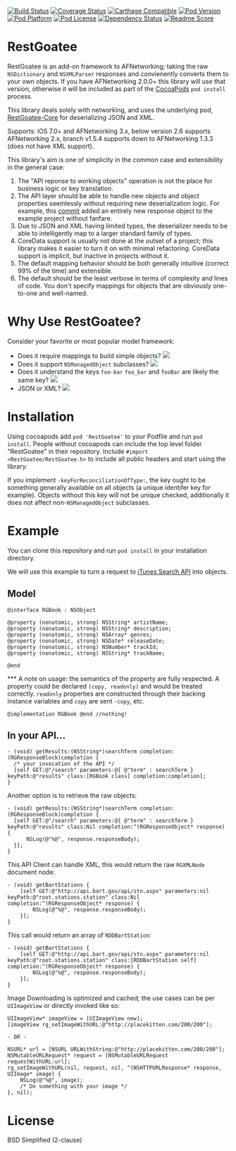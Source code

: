 [![Build Status](https://travis-ci.org/rdignard08/RestGoatee.svg?branch=master)](https://travis-ci.org/rdignard08/RestGoatee)
[![Coverage Status](https://codecov.io/github/rdignard08/RestGoatee/coverage.svg?branch=master)](https://codecov.io/github/rdignard08/RestGoatee?branch=master)
[![Carthage Compatible](https://img.shields.io/badge/Carthage-compatible-4BC51D.svg?style=flat)](https://github.com/rdignard08/RestGoatee)
[![Pod Version](https://img.shields.io/cocoapods/v/RestGoatee.svg)](https://cocoapods.org/pods/RestGoatee)
[![Pod Platform](http://img.shields.io/cocoapods/p/RestGoatee.svg?style=flat)](http://cocoadocs.org/docsets/RestGoatee/)
[![Pod License](http://img.shields.io/cocoapods/l/RestGoatee.svg?style=flat)](https://github.com/rdignard08/RestGoatee/blob/master/LICENSE)
[![Dependency Status](https://www.versioneye.com/objective-c/restgoatee/2.4.0/badge?style=flat)](https://www.versioneye.com/objective-c/restgoatee/2.4.0)
[![Readme Score](http://readme-score-api.herokuapp.com/score.svg?url=rdignard08/restgoatee)](http://clayallsopp.github.io/readme-score?url=rdignard08/restgoatee)

RestGoatee
==========

RestGoatee is an add-on framework to AFNetworking; taking the raw `NSDictionary` and `NSXMLParser` responses and convienently converts them to your own objects.  If you have AFNetworking 2.0.0+ this library will use that version, otherwise it will be included as part of the [CocoaPods](http://cocoapods.org/) `pod install` process.

This library deals solely with networking, and uses the underlying pod, [RestGoatee-Core](https://github.com/rdignard08/RestGoatee-Core) for deserializing JSON and XML.

Supports: iOS 7.0+ and AFNetworking 3.x, below version 2.6 supports AFNetworking 2.x, branch v1.5.4 supports down to AFNetworking 1.3.3 (does not have XML support).

This library's aim is one of simplicity in the common case and extensibility in the general case:<br/>
1) The "API reponse to working objects" operation is not the place for business logic or key translation.<br/>
2) The API layer should be able to handle new objects and object properties seemlessly without requiring new deserialization logic.  For example, this <a href="https://github.com/rdignard08/RestGoatee/commit/50b516c4e5377ef02a384b26ce94984655b424f0">commit</a> added an entirely new response object to the example project without fanfare.<br/>
3) Due to JSON and XML having limited types, the deserializer needs to be able to intelligently map to a larger standard family of types.<br/>
4) CoreData support is usually not done at the outset of a project; this library makes it easier to turn it on with minimal refactoring.  CoreData support is implicit, but inactive in projects without it.<br/>
5) The default mapping behavior should be both generally intuitive (correct 99% of the time) and extensible.<br/>
6) The default should be the least verbose in terms of complexity and lines of code.  You don't specify mappings for objects that are obviously one-to-one and well-named.

Why Use RestGoatee?
===================
Consider your favorite or most popular model framework:

  * Does it require mappings to build simple objects?  <img src="https://github.com/jloughry/Unicode/raw/master/graphics/red_x.png"/>
  * Does it support `NSManagedObject` subclasses? <img src="https://github.com/jloughry/Unicode/raw/master/graphics/green_check.png"/>
  * Does it understand the keys `foo-bar` `foo_bar` and `fooBar` are likely the same key? <img src="https://github.com/jloughry/Unicode/raw/master/graphics/green_check.png"/>
  * JSON or XML? <img src="https://github.com/jloughry/Unicode/raw/master/graphics/green_check.png"/>

# Installation
Using cocoapods add `pod 'RestGoatee'` to your Podfile and run `pod install`.  People without cocoapods can include the top level folder "RestGoatee" in their repository.  Include `#import <RestGoatee/RestGoatee.h>` to include all public headers and start using the library. 

If you implement `-keyForReconciliationOfType:`, the key ought to be something generally available on all objects (a unique identifer key for example).  Objects without this key will not be unique checked, additionally it does not affect non-`NSManagedObject` subclasses.

Example
=======
You can clone this repository and run `pod install` in your installation directory.

We will use this example to turn a request to [iTunes Search API](https://itunes.apple.com/search?term=pink+floyd) into objects.
## Model

```objc
@interface RGBook : NSObject

@property (nonatomic, strong) NSString* artistName;
@property (nonatomic, strong) NSString* description;
@property (nonatomic, strong) NSArray* genres;
@property (nonatomic, strong) NSDate* releaseDate;
@property (nonatomic, strong) NSNumber* trackId;
@property (nonatomic, strong) NSString* trackName;

@end
```
*** A note on usage: the semantics of the property are fully respected.  A property could be declared `(copy, readonly)` and would be treated correctly. `readonly` properties are constructed through their backing instance variables and `copy` are sent `-copy`, etc. 
```objc
@implementation RGBook @end //nothing!
```

## In your API...

```objc
- (void) getResults:(NSString*)searchTerm completion:(RGResponseBlock)completion {
  /* your invocation of the API */
  [self GET:@"/search" parameters:@{ @"term" : searchTerm } keyPath:@"results" class:[RGBook class] completion:completion];
}
```

Another option is to retrieve the raw objects:
```objc
- (void) getResults:(NSString*)searchTerm completion:(RGResponseBlock)completion {
  [self GET:@"/search" parameters:@{ @"term" : searchTerm } keyPath:@"results" class:Nil completion:^(RGResponseObject* response) {
      NSLog(@"%@", response.responseBody);
  }];
}
```

This API Client can handle XML, this would return the raw `RGXMLNode` document node:
```objc
- (void) getBartStations {
    [self GET:@"http://api.bart.gov/api/stn.aspx" parameters:nil keyPath:@"root.stations.station" class:Nil completion:^(RGResponseObject* response) {
        NSLog(@"%@", response.responseBody);
    }];
}
```

This call would return an array of `RDDBartStation`:
```objc
- (void) getBartStations {
    [self GET:@"http://api.bart.gov/api/stn.aspx" parameters:nil keyPath:@"root.stations.station" class:[RDDBartStation self] completion:^(RGResponseObject* response) {
        NSLog(@"%@", response.responseBody);
    }];
}
```

Image Downloading is optimized and cached; the use cases can be per `UIImageView` or directly invoked like so:
```objc
UIImageView* imageView = [UIImageView new];
[imageView rg_setImageWithURL:@"http://placekitten.com/200/200"];
```
`- OR -`
```objc
NSURL* url = [NSURL URLWithString:@"http://placekitten.com/200/200"];
NSMutableURLRequest* request = [NSMutableURLRequest requestWithURL:url];
rg_setImageWithURL(nil, request, nil, ^(NSHTTPURLResponse* response, UIImage* image) {
    NSLog(@"%@", image);
    /* Do something with your image */
}, nil);
```

License
=======
BSD Simplified (2-clause)

